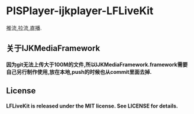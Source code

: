 # PISPlayer-ijkplayer-LFLiveKit
推流,拉流,直播.

## 关于IJKMediaFramework
#### 因为git无法上传大于100M的文件,所以IJKMediaFramework.framework需要自己另行制作使用,放在本地,push的时候也从commit里面去掉.

## License
#### LFLiveKit is released under the MIT license. See LICENSE for details.

